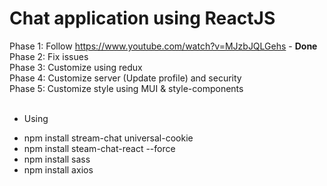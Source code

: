 # Chat application using ReactJS
Phase 1: Follow https://www.youtube.com/watch?v=MJzbJQLGehs - <b>Done</b><br/>
Phase 2: Fix issues<br/>
Phase 3: Customize using redux<br/>
Phase 4: Customize server (Update profile) and security<br/>
Phase 5: Customize style using MUI & style-components<br/>
<br/>
- Using<br/>
+ npm install stream-chat universal-cookie<br/>
+ npm install steam-chat-react --force<br/>
+ npm install sass<br/>
+ npm install axios<br/>